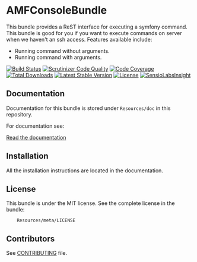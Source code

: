 AMFConsoleBundle
================

This bundle provides a ReST interface for executing a symfony command. 
This bundle is good for you if you want to execute commands on server when we haven't an ssh access.
Features available include:

- Running command without arguments.
- Running command with arguments.

[![Build Status](https://travis-ci.org/fattouchsquall/AMFConsoleBundle.svg?branch=master)](https://travis-ci.org/fattouchsquall/AMFConsoleBundle)
[![Scrutinizer Code Quality](https://scrutinizer-ci.com/g/fattouchsquall/AMFConsoleBundle/badges/quality-score.png?b=master)](https://scrutinizer-ci.com/g/fattouchsquall/AMFConsoleBundle/?branch=master)
[![Code Coverage](https://scrutinizer-ci.com/g/fattouchsquall/AMFConsoleBundle/badges/coverage.png?b=master)](https://scrutinizer-ci.com/g/fattouchsquall/AMFConsoleBundle/?branch=master)
[![Total Downloads](https://poser.pugx.org/amf/console-bundle/downloads)](https://packagist.org/packages/amf/console-bundle)
[![Latest Stable Version](https://poser.pugx.org/amf/console-bundle/v/stable)](https://packagist.org/packages/amf/console-bundle)
[![License](https://poser.pugx.org/amf/console-bundle/license)](https://packagist.org/packages/amf/console-bundle)
[![SensioLabsInsight](https://insight.sensiolabs.com/projects/46f19ce6-8f89-4fe6-a3b0-8adf4e62903f/mini.png)](https://insight.sensiolabs.com/projects/46f19ce6-8f89-4fe6-a3b0-8adf4e62903f)

Documentation
-------------

Documentation for this bundle is stored under `Resources/doc` in this repository.

For documentation see:

[Read the documentation](https://github.com/fattouchsquall/AMFConsoleBundle/tree/master/Resources/doc/index.md)

Installation
------------

All the installation instructions are located in the documentation.

License
-------

This bundle is under the MIT license. See the complete license in the bundle:

```
    Resources/meta/LICENSE
```

Contributors
------------

See [CONTRIBUTING](https://github.com/fattouchsquall/AMFConsoleBundle/tree/master/CONTRIBUTORS.md) file.
